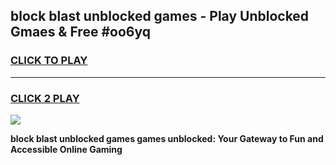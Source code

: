 
## block blast unblocked games - Play Unblocked Gmaes & Free #oo6yq
<h3>
<a href="https://premium.freeplayer.one?title=block_blast_unblocked_games&ref=03M">CLICK TO PLAY</a></h3>
<hr>

<h3>
<a href="https://premium.freeplayer.one?title=block_blast_unblocked_games&ref=03M">CLICK 2 PLAY</a>
  
</h3>

<a href="https://premium.freeplayer.one?title=block_blast_unblocked_games&ref=03M"><img src="https://clearcache.store/games.png"></a>


**block blast unblocked games games unblocked: Your Gateway to Fun and Accessible Online Gaming**

